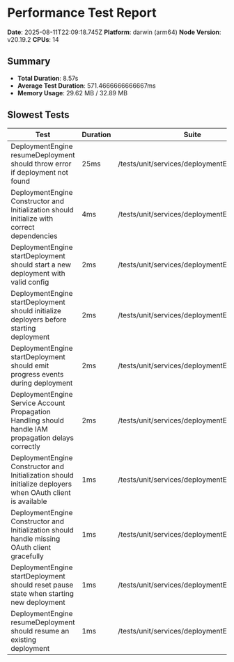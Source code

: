 # Performance Test Report

**Date**: 2025-08-11T22:09:18.745Z
**Platform**: darwin (arm64)
**Node Version**: v20.19.2
**CPUs**: 14

## Summary

- **Total Duration**: 8.57s
- **Average Test Duration**: 571.4666666666667ms
- **Memory Usage**: 29.62 MB / 32.89 MB

## Slowest Tests

| Test | Duration | Suite |
|------|----------|-------|
| DeploymentEngine resumeDeployment should throw error if deployment not found | 25ms | /tests/unit/services/deploymentEngine.test.ts |
| DeploymentEngine Constructor and Initialization should initialize with correct dependencies | 4ms | /tests/unit/services/deploymentEngine.test.ts |
| DeploymentEngine startDeployment should start a new deployment with valid config | 2ms | /tests/unit/services/deploymentEngine.test.ts |
| DeploymentEngine startDeployment should initialize deployers before starting deployment | 2ms | /tests/unit/services/deploymentEngine.test.ts |
| DeploymentEngine startDeployment should emit progress events during deployment | 2ms | /tests/unit/services/deploymentEngine.test.ts |
| DeploymentEngine Service Account Propagation Handling should handle IAM propagation delays correctly | 2ms | /tests/unit/services/deploymentEngine.test.ts |
| DeploymentEngine Constructor and Initialization should initialize deployers when OAuth client is available | 1ms | /tests/unit/services/deploymentEngine.test.ts |
| DeploymentEngine Constructor and Initialization should handle missing OAuth client gracefully | 1ms | /tests/unit/services/deploymentEngine.test.ts |
| DeploymentEngine startDeployment should reset pause state when starting new deployment | 1ms | /tests/unit/services/deploymentEngine.test.ts |
| DeploymentEngine resumeDeployment should resume an existing deployment | 1ms | /tests/unit/services/deploymentEngine.test.ts |

